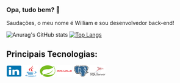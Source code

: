 ### Opa, tudo bem? 👋



<p>Saudações, o meu nome é William e sou desenvolvedor back-end!</p>


![Anurag's GitHub stats](https://github-readme-stats.vercel.app/api?username=WilliamAraujo777&show_icons=true&theme=default)
[![Top Langs](https://github-readme-stats.vercel.app/api/top-langs/?username=WilliamAraujo777&layout=compact)](https://github.com/anuraghazra/github-readme-stats)


## Principais Tecnologias:
  <div style="display:inline_block">
    <img align="center" alt="HTML" height="30" width="40" src="https://github.com/devicons/devicon/blob/master/icons/linkedin/linkedin-original.svg"/>
    <img align="center" alt="HTML" height="30" width="40" src="https://github.com/devicons/devicon/blob/master/icons/java/java-original.svg"/>
    <img align="center" alt="HTML" height="30" width="40" src="https://github.com/devicons/devicon/blob/master/icons/spring/spring-original.svg"/>
    <img align="center" alt="HTML" height="30" width="40" src="https://github.com/devicons/devicon/blob/master/icons/oracle/oracle-original.svg"/>
    <img align="center" alt="HTML" height="30" width="40" src="https://github.com/devicons/devicon/blob/master/icons/postgresql/postgresql-original.svg"/>
    <img align="center" alt="HTML" height="30" width="40" src="https://github.com/devicons/devicon/blob/master/icons/microsoftsqlserver/microsoftsqlserver-original-wordmark.svg"/>
  </div>
<!--
**WilliamAraujo777/WilliamAraujo777** is a ✨ _special_ ✨ repository because its `README.md` (this file) appears on your GitHub profile.

Here are some ideas to get you started:

- 🔭 I’m currently working on ...
- 🌱 I’m currently learning ...
- 👯 I’m looking to collaborate on ...
- 🤔 I’m looking for help with ...
- 💬 Ask me about ...
- 📫 How to reach me: ...
- 😄 Pronouns: ...
- ⚡ Fun fact: ...
-->
